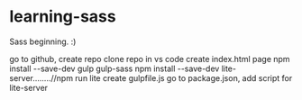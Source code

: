# learning-sass
Sass beginning. :)

go to github, create repo
clone repo in vs code
create index.html page
npm install --save-dev gulp gulp-sass
npm install --save-dev lite-server........//npm run lite
create gulpfile.js
go to package.json, add script for lite-server